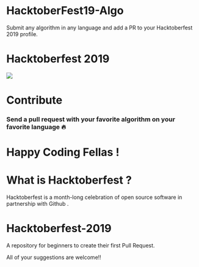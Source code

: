# HacktoberFest19-Algo
Submit any algorithm in any language and add a PR to your Hacktoberfest 2019 profile.

# Hacktoberfest 2019


![](https://hacktoberfest.digitalocean.com/assets/logo-hf19-full-10f3c000cea930c76acc1dedc516ea7118b95353220869a3051848e45ff1d656.svg)


# Contribute
### Send a pull request with your favorite algorithm on your favorite language 🔥
# Happy Coding Fellas !

# What is Hacktoberfest ?

Hacktoberfest is a month-long celebration of open source software in partnership with Github .

# Hacktoberfest-2019 

A repository for beginners to create their first Pull Request. 

All of your suggestions are welcome!!

